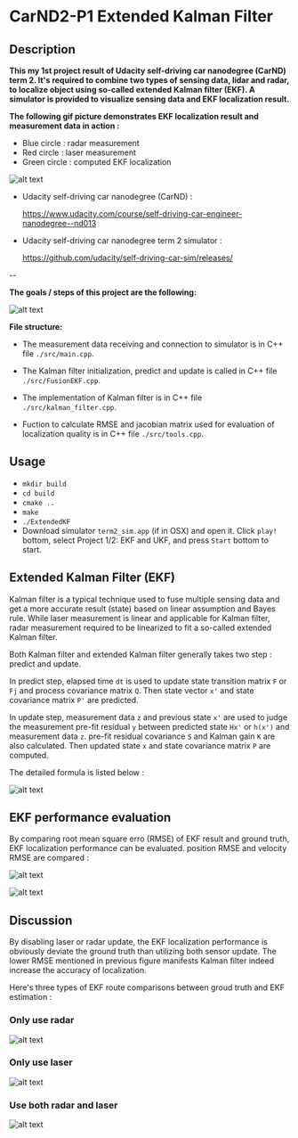 # CarND2-P1 Extended Kalman Filter

## Description

**This my 1st project result of Udacity self-driving car nanodegree (CarND) term 2. It's required to combine two types of sensing data, lidar and radar, to localize object using so-called extended Kalman filter (EKF). A simulator is provided to visualize sensing data and EKF localization result.**

**The following gif picture demonstrates EKF localization result and measurement data in action :** 

* Blue circle : radar measurement
* Red circle : laser measurement
* Green circle : computed EKF localization

![alt text][image1]

* Udacity self-driving car nanodegree (CarND) :

  https://www.udacity.com/course/self-driving-car-engineer-nanodegree--nd013
  
* Udacity self-driving car nanodegree term 2 simulator :

  https://github.com/udacity/self-driving-car-sim/releases/

--

**The goals / steps of this project are the following:**

![alt text][image2]

**File structure:**

* The measurement data receiving and connection to simulator is in C++ file `./src/main.cpp`.

* The Kalman filter initialization, predict and update is called in C++ file `./src/FusionEKF.cpp`.

* The implementation of Kalman filter is in C++ file `./src/kalman_filter.cpp`.

* Fuction to calculate RMSE and jacobian matrix used for evaluation of localization quality is in C++ file `./src/tools.cpp`.


## Usage
* `mkdir build` 
* `cd build`
* `cmake ..`
* `make`
* `./ExtendedKF`
* Download simulator `term2_sim.app` (if in OSX) and open it. Click `play!` bottom, select Project 1/2: EKF and UKF, and press `Start` bottom to start.

## Extended Kalman Filter (EKF)

Kalman filter is a typical technique used to fuse multiple sensing data and get a more accurate result (state) based on linear assumption and Bayes rule. While laser measurement is linear and applicable for Kalman filter, radar measurement required to be linearized to fit a so-called extended Kalman filter. 

Both Kalman filter and extended Kalman filter generally takes two step : predict and update. 

In predict step, elapsed time `dt` is used to update state transition matrix `F` or `Fj` and process covariance matrix `Q`. Then state vector `x'` and state covariance matrix `P'` are predicted.

In update step, measurement data `z` and previous state `x'` are used to judge the measurement pre-fit residual `y` between predicted state `Hx'` or `h(x')` and measurement data `z`. pre-fit residual covariance `S` and Kalman gain `K` are also calculated. Then updated state `x` and state covariance matrix `P` are computed.

The detailed formula is listed below :

![alt text][image3]


## EKF performance evaluation

By comparing root mean square erro (RMSE) of EKF result and ground truth, EKF localization performance can be evaluated. position RMSE and velocity RMSE are compared :

![alt text][image7]

![alt text][image8]


## Discussion

By disabling laser or radar update, the EKF localization performance is obviously deviate the ground truth than utilizing both sensor update. The lower RMSE mentioned in previous figure manifests Kalman filter indeed increase the accuracy of localization. 

Here's three types of EKF route comparisons between groud truth and EKF estimation : 

### Only use radar

![alt text][image4]

### Only use laser

![alt text][image5]

### Use both radar and laser

![alt text][image6]



[//]: # (Image References)
[image1]: ./images/ekf.gif
[image2]: ./images/flowchart.png
[image3]: ./images/EKF.png
[image4]: ./images/radar.png
[image5]: ./images/laser.png
[image6]: ./images/radar_laser.png
[image7]: ./images/pRMSE.png
[image8]: ./images/vRMSE.png



